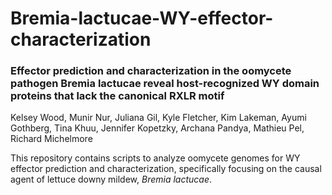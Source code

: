 # Bremia-lactucae-WY-effector-characterization

### Effector prediction and characterization in the oomycete pathogen Bremia lactucae reveal host-recognized WY domain proteins that lack the canonical RXLR motif

Kelsey Wood, Munir Nur, Juliana Gil, Kyle Fletcher, Kim Lakeman, Ayumi Gothberg, Tina Khuu, Jennifer Kopetzky, Archana Pandya, Mathieu Pel, Richard Michelmore


This repository contains scripts to analyze oomycete genomes for WY effector prediction and characterization, specifically focusing on the causal agent of lettuce downy mildew, *Bremia lactucae*.
